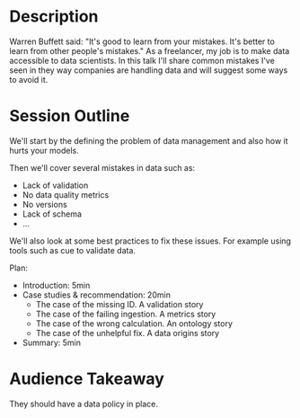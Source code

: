 # Description

Warren Buffett said: "It's good to learn from your mistakes. It's better to learn from other people's mistakes."
As a freelancer, my job is to make data accessible to data scientists. In this talk I'll share common mistakes I've seen in they way companies are handling data and will suggest some ways to avoid it.


# Session Outline

We'll start by the defining the problem of data management and also how it hurts your models.

Then we'll cover several mistakes in data such as:
- Lack of validation
- No data quality metrics
- No versions
- Lack of schema
- ...

We'll also look at some best practices to fix these issues. For example using tools such as cue to validate data.

Plan:
- Introduction: 5min
- Case studies & recommendation: 20min
    - The case of the missing ID. A validation story
    - The case of the failing ingestion. A metrics story
    - The case of the wrong calculation. An ontology story
    - The case of the unhelpful fix. A data origins story
- Summary: 5min

# Audience Takeaway

They should have a data policy in place.

